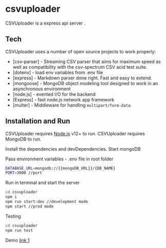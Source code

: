 # csvuploader

CSVUploader is a express api server .

## Tech

CSVUploader uses a number of open source projects to work properly:

- [csv-parser] - Streaming CSV parser that aims for maximum speed as well as compatibility with the csv-spectrum CSV acid test suite.
- [dotenv] - load env variables from .env file
- [express] - Markdown parser done right. Fast and easy to extend.
- [mongoose] - MongoDB object modeling tool designed to work in an asynchronous environment
- [node.js] - evented I/O for the backend
- [Express] - fast node.js network app framework
- [multer] - Middleware for handling `multipart/form-data`.

## Installation and Run

CSVUploader requires [Node.js](https://nodejs.org/) v12+ to run.
CSVUploader requires MongoDB to run.

Install the dependencies and devDependencies.
Start mongoDB

Pass environment variables - .env file in root folder

```sh
DATABASE_URL=mongodb://{{mongoDB_URL}}/{DB_NAME}
PORT=3000 //port
```

Run in terminal and start the server

```sh
cd csvuploader
npm i
npm run start:dev //development mode
npm start //prod mode
```

Testing

```sh
cd csvuploader
npm run test
```

Demo
[link 1 ](http://artidev.tk)
